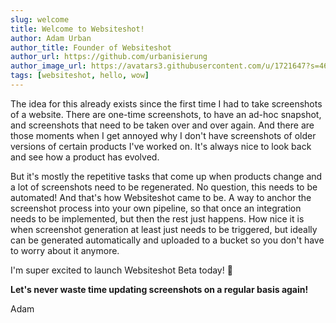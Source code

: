 ```yaml
---
slug: welcome
title: Welcome to Websiteshot!
author: Adam Urban
author_title: Founder of Websiteshot
author_url: https://github.com/urbanisierung
author_image_url: https://avatars3.githubusercontent.com/u/1721647?s=460&v=4
tags: [websiteshot, hello, wow]
---
```


The idea for this already exists since the first time I had to take screenshots of a website. There are one-time screenshots, to have an ad-hoc snapshot, and screenshots that need to be taken over and over again. And there are those moments when I get annoyed why I don't have screenshots of older versions of certain products I've worked on. It's always nice to look back and see how a product has evolved.

But it's mostly the repetitive tasks that come up when products change and a lot of screenshots need to be regenerated. No question, this needs to be automated! And that's how Websiteshot came to be. A way to anchor the screenshot process into your own pipeline, so that once an integration needs to be implemented, but then the rest just happens. How nice it is when screenshot generation at least just needs to be triggered, but ideally can be generated automatically and uploaded to a bucket so you don't have to worry about it anymore.

I'm super excited to launch Websiteshot Beta today! 🚀

**Let's never waste time updating screenshots on a regular basis again!**

Adam
